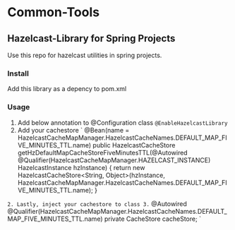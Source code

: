 # Common-Tools
## Hazelcast-Library for Spring Projects

Use this repo for hazelcast utilities in spring projects.

### Install
Add this library as a depency to pom.xml

### Usage
1. Add below annotation to @Configuration class
 `@EnableHazelcastLibrary`
 2. Add your cachestore
  `
    @Bean(name = HazelcastCacheMapManager.HazelcastCacheNames.DEFAULT_MAP_FIVE_MINUTES_TTL.name)
    public HazelcastCacheStore getHzDefaultMapCacheStoreFiveMinutesTTL(@Autowired @Qualifier(HazelcastCacheMapManager.HAZELCAST_INSTANCE) HazelcastInstance hzInstance) {
        return new HazelcastCacheStore<String, Object>(hzInstance, HazelcastCacheMapManager.HazelcastCacheNames.DEFAULT_MAP_FIVE_MINUTES_TTL.name);
    }

  `
2. Lastly, inject your cachestore to class
3. `
    @Autowired
    @Qualifier(HazelcastCacheMapManager.HazelcastCacheNames.DEFAULT_MAP_FIVE_MINUTES_TTL.name)
    private CacheStore cacheStore;
  `
